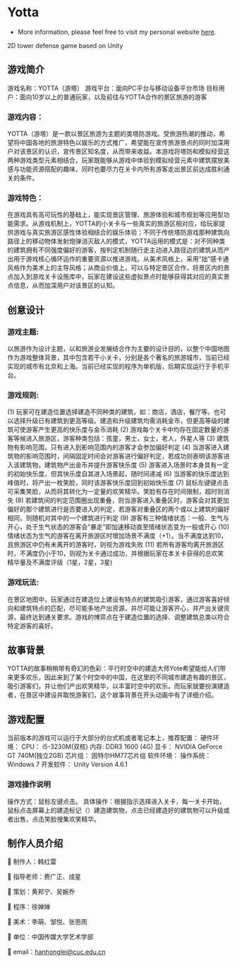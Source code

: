 # Yotta

- More information, please feel free to visit my personal website [here](https://hanhonglei.github.io/).

2D tower defense game based on Unity
## 游戏简介
游戏名称：YOTTA（游塔）
游戏平台：面向PC平台与移动设备平台市场
目标用户：面向10岁以上的普通玩家，以及前往与YOTTA合作的景区旅游的游客

### 游戏内容：
YOTTA（游塔）是一款以景区旅游为主题的类塔防游戏。受旅游热潮的推动，希望将中国各地的旅游特色以娱乐的方式推广，希望能在宣传旅游景点的同时加深用户对该景区的认识，宣传景区知名度，从而带来收益。本游戏将塔防和模拟经营这两种游戏类型元素相结合，玩家既能够从游戏中体验到模拟经营元素中建筑摆放美感与功能资源搭配的趣味，同时也要尽力在关卡内所有游客走出景区前达成胜利通关的条件。
### 游戏特色：
在游戏具有高可玩性的基础上，能实现景区管理、旅游体验和城市规划等应用型功能需求。从游戏机制上，YOTTA的小关卡与一些真实的旅游区相对应，给玩家提供游戏与真实旅游区感性体验相结合的娱乐体验；不同于传统塔防游戏那种建筑向路径上的移动物体发射炮弹消灭敌人的模式，YOTTA运用的模式是：对不同种类的建筑拥有不同强度偏好的游客，按判定机制随行走主动进入路径边的建筑从而产出用于游戏核心循环运作的重要资源以推进游戏。从美术风格上，采用“拙”感卡通风格作为美术上的主导风格；从商业价值上，可以与特定景区合作，将景区内的景点加入到游戏关卡设施库中，玩家在建设这些虚拟景点时能够获得其对应的真实景点信息，从而加深用户对该景区的认知。
## 创意设计
### 游戏主题:
以旅游作为设计主题，以和旅游业发展结合作为主要的设计目的，以整个中国地图作为游戏整体背景，其中包含若干小关卡，分别是各个著名的旅游城市，当前已经实现的城市有北京和上海。当前已经实现的程序为单机版，后期实现运行于手机平台。
### 游戏规则:
(1)	玩家可在建造位置选择建造不同种类的建筑，如：商店，酒店，餐厅等。也可以选择升级已有建筑到更高等级。建造和升级建筑均需消耗金币，但更高等级的建筑可使游客产生更高的快乐度与金币消耗
(2)	游戏每个关卡中均存在固定数量的游客等候进入旅游区，游客种类包括：孩童，男士，女士，老人，外星人等
(3)	建筑物有影响范围，只有进入到影响范围内的游客才会参加偏好判定
(4)	当游客进入建筑物的影响范围时，间隔固定时间会对游客进行偏好判定，若成功则表明该游客进入该建筑物，建筑物产出金币并提升游客快乐度
(5)	游客进入场景时本身具有一定的初始快乐度，但其快乐度自其进入场景起，随时间递减
(6)	当游客的快乐度达到峰值时，将产出一枚笑脸，同时该游客快乐度回到初始快乐度
(7)	鼠标左键键点击可采集笑脸，从而将其转化为一定量的欢笑精华。笑脸有存在时间限制，超时则消失
(8)	若建筑间的判定范围圈出现重叠，则当游客进入重叠区时，游客会对其更加偏好的那个建筑进行是否要进入的判定，若游客对重叠区的两个或以上建筑的偏好相同，则随机对其中的一个建筑进行判定
(9)	游客有三种情绪状态：一般、生气与开心，处于生气状态的游客会“暴走”即加速移动直至情绪状态变为一般或开心
(10)	情绪状态为生气的游客在离开旅游区时增加场景不满度（+1）。当不满度达到10，且旅游区中仍有未离开的游客时，则视为游戏失败
(11)	若所有游客均离开旅游区时，不满度仍小于10，则视为关卡通过成功，并根据玩家在本关卡获得的总欢笑精华量及不满度评级（1星，2星，3星)
### 游戏玩法:
在景区地图中，玩家通过在建造位上建设有特点的建筑吸引游客，通过游客喜好倾向和建筑特点的匹配，尽可能多地产出资源，并尽可能让游客开心，并产出关键资源，最终达到通关要求。游戏的博弈点在于建造位置的选择、调整建筑总类以符合特定游客的喜好。
## 故事背景
YOTTA的故事稍稍带有奇幻的色彩：平行时空中的建造大师Yote希望能给人们带来更多欢乐，因此来到了某个时空中的中国，在这里的不同城市建造有趣的景区，吸引游客们，并让他们产出欢笑精华，以丰富时空中的欢乐。而玩家就要扮演建造者，在景区中建设并取悦游客们，这个故事背景在开头动画中有了详细介绍。
## 游戏配置
当前版本的游戏可以运行于大部分的台式机或者笔记本上，推荐配置：
硬件环境：
CPU： i5-3230M(双核)
内存: DDR3 1600 (4G)
显卡： NVIDIA GeForce GT 740M(独立2GB)
芯片组： 因特尔HM77芯片组
软件环境：
操作系统：Windows 7
开发软件： Unity Version 4.6.1
### 游戏操作说明
操作方式：鼠标左键点击。
具体操作：根据指示选择进入关卡，每一关卡开始，鼠标点击屏幕上的建造标记（）建造建筑物，点击已经建造好的建筑物可以升级或者出售，点击笑脸搜集欢笑精华。
## 制作人员介绍
	制作人：韩红雷

	指导老师：费广正、成星

	策划：黄邦宁、吴婉乔

	程序：徐婵婵

	美术：李萌、邹悦、张思雨

	单位：中国传媒大学艺术学部

	email：hanhonglei@cuc.edu.cn

